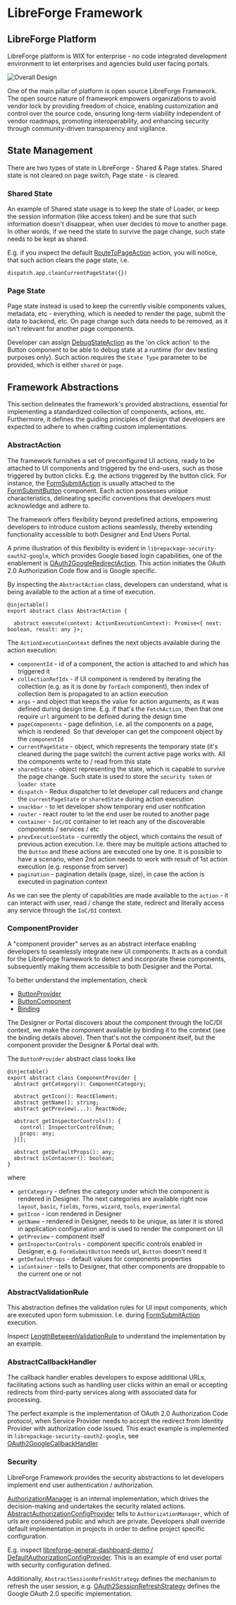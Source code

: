 # LibreForge Framework

## LibreForge Platform
LibreForge platform is WIX for enterprise - no code integrated development environment to let enterprises and agencies build user facing portals.

![Overall Design](docs/diagrams/context.png "Overall Design")

One of the main pillar of platform is open source LibreForge Framework.  
The open source nature of framework empowers organizations to avoid vendor lock by providing freedom of choice, 
enabling customization and control over the source code, ensuring long-term viability independent of vendor roadmaps,
promoting interoperability, and enhancing security through community-driven transparency and vigilance.

## State Management

There are two types of state in LibreForge - Shared & Page states. Shared state is not cleared on page switch, Page state - is cleared.

### Shared State

An example of Shared state usage is to keep the state of Loader, or keep the session information (like access token) and be sure that such information doesn't disappear, when user decides to move to another page. 
In other words, if we need the state to survive the page change, such state needs to be kept as shared.

E.g. if you inspect the default [RouteToPageAction](https://github.com/getlibreforge/libreforge-framework/blob/main/src/actions/RouteToPageAction.ts) action, you will notice, that such action clears the page state, i.e.

```
dispatch.app.cleanCurrentPageState({})
```

### Page State

Page state instead is used to keep the currently visible components values, metadata, etc - everything, which is needed to render the page, submit the data to backend, etc. 
On page change such data needs to be removed, as it isn't relevant for another page components.

Developer can assign [DebugStateAction](https://github.com/getlibreforge/libreforge-framework/blob/main/src/actions/DebugStateAction.ts) as the 'on click action' to the Button component 
to be able to debug state at a runtime (for dev testing purposes only). Such action requires the `State Type` parameter to be provided, which is either `shared` or `page`.

## Framework Abstractions

This section delineates the framework's provided abstractions, essential for implementing a standardized collection of components, actions, etc. 
Furthermore, it defines the guiding principles of design that developers are expected to adhere to when crafting custom implementations.

### AbstractAction 

The framework furnishes a set of preconfigured UI actions, ready to be attached to UI components and triggered by the end-users, such as those triggered by button clicks. 
E.g. the actions triggered by the button click.
For instance, the [FormSubmitAction](https://github.com/getlibreforge/libreforge-framework/blob/main/src/actions/FormSubmitAction.ts) is usually attached to the [FormSubmitButton](https://github.com/getlibreforge/libreforge-framework/tree/main/src/components/FormSubmitButton) component.
Each action possesses unique characteristics, delineating specific conventions that developers must acknowledge and adhere to.

The framework offers flexibility beyond predefined actions, empowering developers to introduce custom actions seamlessly, 
thereby extending functionality accessible to both Designer and End Users Portal.

A prime illustration of this flexibility is evident in `librepackage-security-oauth2-google`, 
which provides Google based login capabilities, one of the enablement is [OAuth2GoogleRedirectAction](https://github.com/getlibreforge/librepackage-security-oauth2-google/blob/main/src/actions/OAuth2GoogleRedirectAction.ts).
This action initiates the OAuth 2.0 Authorization Code flow and is Google specific.

By inspecting the `AbstractAction` class, developers can understand, what is being available to the action at a time of execution.

```
@injectable()
export abstract class AbstractAction {

  abstract execute(context: ActionExecutionContext): Promise<{ next: boolean, result: any }>;
```

The `ActionExecutionContext` defines the next objects available during the action execution:

- `componentId` - id of a component, the action is attached to and which has triggered it
- `collectionRefIdx` - if UI component is rendered by iterating the collection (e.g. as it is done by `forEach` component), then index of collection item is propagated to an action execution
- `args` - and object that keeps the value for action arguments, as it was defined during design time. E.g. if that's the `FetchAction`, then that one require `url` argument to be defined during the design time
- `pageComponents` - page definition, i.e. all the components on a page, which is rendered. So that developer can get the component object by the `componentId`
- `currentPageState` - object, which represents the temporary state (it's cleaned during the page switch) the current active page works with. All the components write to / read from this state
- `sharedState` - object representing the state, which is capable to survive the page change. Such state is used to store the `security token` or `loader state`
- `dispatch` - Redux dispatcher to let developer call reducers and change the `currentPageState` or `sharedState` during action execution
- `snackbar` - to let developer show temporary end user notification
- `router` - react router to let the end user be routed to another page
- `container` - `IoC/DI` container to let reach any of the discoverable components / services / etc
- `prevExecutionState` - currently the object, which contains the result of previous action execution. I.e. there may be multiple actions attached to the `Button` and these actions are executed one by one. It is possible to have a scenario, when 2nd action needs to work with result of 1st action execution (e.g. response from server)
- `pagination` - pagination details (page, size), in case the action is executed in pagination context 

As we can see the plenty of capabilities are made available to the `action` - it can interact with user, read / change the state, redirect and literally access any service through the `IoC/DI` context. 

### ComponentProvider

A "component provider" serves as an abstract interface enabling developers to seamlessly integrate new UI components. 
It acts as a conduit for the LibreForge framework to detect and incorporate these components, 
subsequently making them accessible to both Designer and the Portal.

To better understand the implementation, check
- [ButtonProvider](https://github.com/getlibreforge/libreforge-framework/blob/main/src/components/Button/ButtonProvider.tsx)
- [ButtonComponent](https://github.com/getlibreforge/libreforge-framework/blob/main/src/components/Button/ButtonComponent.tsx)
- [Binding](https://github.com/getlibreforge/libreforge-framework/blob/main/src/Bindings.ts#L66)

The Designer or Portal discovers about the component through the IoC/DI context, we make the component available by binding it to the context (see the binding details above). 
Then that's not the component itself, but the component provider the Designer & Portal deal with.

The `ButtonProvider` abstract class looks like

```
@injectable()
export abstract class ComponentProvider {
  abstract getCategory(): ComponentCategory;

  abstract getIcon(): ReactElement;
  abstract getName(): string;  
  abstract getPreview(...): ReactNode;

  abstract getInspectorControls(): {
    control: InspectorControlEnum;
    props: any;
  }[];

  abstract getDefaultProps(): any;
  abstract isContainer(): boolean;
}
```

where 
- `getCategory` - defines the category under which the component is rendered in Designer. The next categories are available right now `layout`, `basic`, `fields`, `forms`, `wizard`, `tools`, `experimental`
- `getIcon` - icon rendered in Designer
- `getName` - rendered in Designer, needs to be unique, as later it is stored in application configuration and is used to render the component on UI
- `getPreview` - component itself
- `getInspectorControls` - component specific controls enabled in Designer, e.g. `FormSubmitButton` needs url, `Button` doesn't need it
- `getDefaultProps` - default values for components properties
- `isContainer` - tells to Designer, that other components are droppable to the current one or not

### AbstractValidationRule

This abstraction defines the validation rules for UI input components, which are executed upon form submission. 
I.e. during [FormSubmitAction](https://github.com/getlibreforge/libreforge-framework/blob/main/src/actions/FormSubmitAction.ts) execution.

Inspect [LengthBetweenValidationRule](https://github.com/getlibreforge/libreforge-framework/blob/main/src/validation/LengthBetweenValidationRule.ts) to understand the implementation by an example.

### AbstractCallbackHandler

The callback handler enables developers to expose additional URLs, facilitating actions such as handling user 
clicks within an email or accepting redirects from third-party services along with associated data for processing.

The perfect example is the implementation of OAuth 2.0 Authorization Code protocol, 
when Service Provider needs to accept the redirect from Identity Provider with authorization code issued. 
This exact example is implemented in `librepackage-security-oauth2-google`, see [OAuth2GoogleCallbackHandler](https://github.com/getlibreforge/librepackage-security-oauth2-google/blob/main/src/callback/OAuth2GoogleCallbackHandler.ts)

### Security

LibreForge Framework provides the security abstractions to let developers implement end user authentication / authorization.

[AuthorizationManager](https://github.com/getlibreforge/libreforge-framework/blob/main/src/security/AuthorizationManager.ts) is an internal implementation, which drives the decision-making and undertakes the security related actions.
[AbstractAuthorizationConfigProvider](https://github.com/getlibreforge/libreforge-framework/blob/main/src/security/AbstractAuthorizationConfigProvider.ts) tells to `AuthorizationManager`, which of urls are considered public and which are private. Developers shall override default implementation in projects in order to define project specific configuration. 

E.g. inspect [libreforge-general-dashboard-demo / DefaultAuthorizationConfigProvider](https://github.com/getlibreforge/libreforge-general-dashboard-demo/blob/main/src/DefaultAuthorizationConfigProvider.ts). This is an example of end user portal with security configuration defined.

Additionally, `AbstractSessionRefreshStrategy` defines the mechanism to refresh the user session, e.g. [OAuth2SessionRefreshStrategy](https://github.com/getlibreforge/librepackage-security-oauth2-google/blob/main/src/security/OAuth2SessionRefreshStrategy.ts) defines the Google OAuth 2.0 specific implementation.
